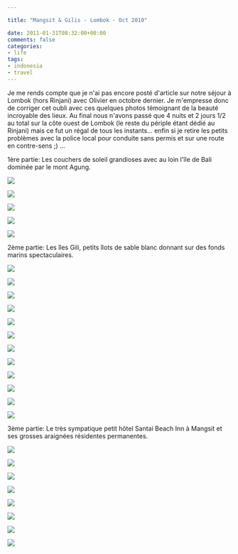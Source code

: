 ```yaml
---

title: "Mangsit & Gilis - Lombok - Oct 2010"

date: 2011-01-31T08:32:00+00:00
comments: false
categories: 
- life
tags:
- indonesia
- travel
---
```


Je me rends compte que je n'ai pas encore posté d'article sur notre séjour à Lombok (hors Rinjani) avec Olivier en octobre dernier. Je m'empresse donc de corriger cet oubli avec ces quelques photos témoignant de la beauté incroyable des lieux. Au final nous n'avons passé que 4 nuits et 2 jours 1/2 au total sur la côte ouest de Lombok (le reste du périple étant dédié au Rinjani) mais ce fut un régal de tous les instants... enfin si je retire les petits problèmes avec la police local pour conduite sans permis et sur une route en contre-sens ;) ...

1ère partie: Les couchers de soleil grandioses avec au loin l'île de Bali dominée par le mont Agung.

![](20101002-233.jpg)

![](20101002-236.jpg)

![](20101002-240.jpg)

![](20101002-243.jpg)

![](20101002-253.jpg)

2ème partie: Les îles Gili, petits îlots de sable blanc donnant sur des fonds marins spectaculaires.

![](20101002-186.jpg)

![](20101002-187.jpg)

![](20101002-192.jpg)

![](20101002-198.jpg)

![](20101002-201.jpg)

![](20101002-208.jpg)

![](20101002-211.jpg)

![](20101002-220.jpg)

![](20101002-222.jpg)

![](20101002-225.jpg)

![](20101002-228.jpg)

![](20101002-230.jpg)

3ème partie: Le très sympatique petit hôtel Santai Beach Inn à Mangsit et ses grosses araignées résidentes permanentes.

![](20100927-002.jpg)

![](20100927-005.jpg)

![](20100927-008.jpg)

![](20101001-176.jpg)

![](20101001-179.jpg)

![](20101001-181.jpg)

![](20101003-269.jpg)

![](20101003-272.jpg)

